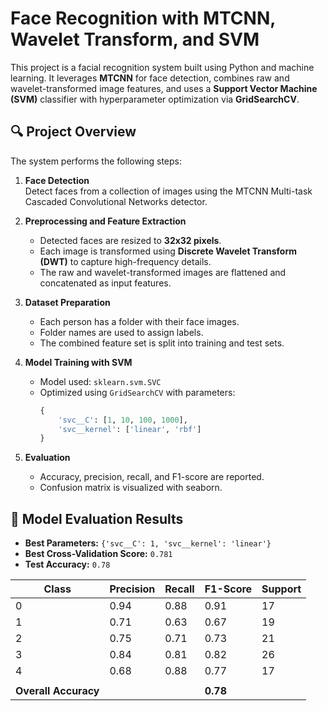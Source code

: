 # Face Recognition with MTCNN, Wavelet Transform, and SVM

This project is a facial recognition system built using Python and machine learning. It leverages **MTCNN** for face detection, combines raw and wavelet-transformed image features, and uses a **Support Vector Machine (SVM)** classifier with hyperparameter optimization via **GridSearchCV**.

## 🔍 Project Overview

The system performs the following steps:

1. **Face Detection**  
   Detect faces from a collection of images using the MTCNN Multi-task Cascaded Convolutional Networks detector.

2. **Preprocessing and Feature Extraction**
   - Detected faces are resized to **32x32 pixels**.
   - Each image is transformed using **Discrete Wavelet Transform (DWT)** to capture high-frequency details.
   - The raw and wavelet-transformed images are flattened and concatenated as input features.

3. **Dataset Preparation**
   - Each person has a folder with their face images.
   - Folder names are used to assign labels.
   - The combined feature set is split into training and test sets.

4. **Model Training with SVM**
   - Model used: `sklearn.svm.SVC`
   - Optimized using `GridSearchCV` with parameters:
     ```python
     {
         'svc__C': [1, 10, 100, 1000],
         'svc__kernel': ['linear', 'rbf']
     }
     ```

5. **Evaluation**
   - Accuracy, precision, recall, and F1-score are reported.
   - Confusion matrix is visualized with seaborn.

## 🧪 Model Evaluation Results

- **Best Parameters:** `{'svc__C': 1, 'svc__kernel': 'linear'}`
- **Best Cross-Validation Score:** `0.781`
- **Test Accuracy:** `0.78`

| Class | Precision | Recall | F1-Score | Support |
|-------|-----------|--------|----------|---------|
| 0     | 0.94      | 0.88   | 0.91     | 17      |
| 1     | 0.71      | 0.63   | 0.67     | 19      |
| 2     | 0.75      | 0.71   | 0.73     | 21      |
| 3     | 0.84      | 0.81   | 0.82     | 26      |
| 4     | 0.68      | 0.88   | 0.77     | 17      |
|       |           |        |          |         |
| **Overall Accuracy** |       |        | **0.78** |         |



